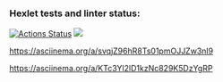 ### Hexlet tests and linter status:
[![Actions Status](https://github.com/Vitmann/php-project-lvl1/workflows/hexlet-check/badge.svg)](https://github.com/Vitmann/php-project-lvl1/actions)
<a href="https://codeclimate.com/github/Vitmann/php-project-lvl1/maintainability"><img src="https://api.codeclimate.com/v1/badges/f7da0a2ef388e27bd07e/maintainability" /></a>


https://asciinema.org/a/svqjZ96hR8Ts01pmOJJZw3nl9

https://asciinema.org/a/KTc3Yl2lD1kzNc829K5DzYgRP